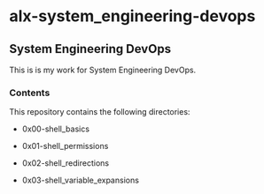 # alx-system_engineering-devops

## System Engineering DevOps

This is is my work for System Engineering DevOps.

### Contents

This repository contains the following directories:

* 0x00-shell_basics

* 0x01-shell_permissions

* 0x02-shell_redirections

* 0x03-shell_variable_expansions

